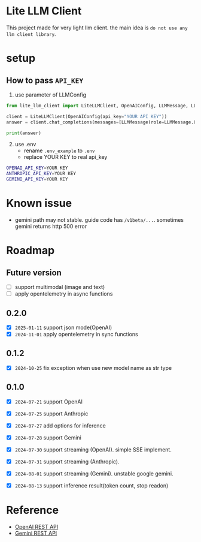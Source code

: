 # Lite LLM Client

This project made for very light llm client.
the main idea is `do not use any llm client library`.

# setup

## How to pass `API_KEY`

1. use parameter of LLMConfig
```python
from lite_llm_client import LiteLLMClient, OpenAIConfig, LLMMessage, LLMMessageRole

client = LiteLLMClient(OpenAIConfig(api_key="YOUR API KEY"))
answer = client.chat_completions(messages=[LLMMessage(role=LLMMessage.USER, content="hello ai?")])

print(answer)
```
2. use .env
    - rename `.env_example` to `.env`
    - replace YOUR KEY to real api_key

```bash
OPENAI_API_KEY=YOUR KEY
ANTHROPIC_API_KEY=YOUR KEY
GEMINI_API_KEY=YOUR KEY
```


# Known issue

- gemini path may not stable. guide code has `/v1beta/...`. sometimes gemini returns http 500 error

# Roadmap

## Future version
- [ ] support multimodal (image and text)
- [ ] apply opentelemetry in async functions

## 0.2.0
- [x] `2025-01-11` support json mode(OpenAI)
- [x] `2024-11-01` apply opentelemetry in sync functions

## 0.1.2
- [x] `2024-10-25` fix exception when use new model name as str type

## 0.1.0
- [x] `2024-07-21` support OpenAI
- [x] `2024-07-25` support Anthropic
- [x] `2024-07-27` add options for inference
- [x] `2024-07-28` support Gemini
- [x] `2024-07-30` support streaming (OpenAI). simple SSE implement.
- [x] `2024-07-31` support streaming (Anthropic).
- [x] `2024-08-01` support streaming (Gemini). unstable google gemini.
- [x] `2024-08-13` support inference result(token count, stop readon)



# Reference

- [OpenAI REST API](https://platform.openai.com/docs/api-reference/chat/create)
- [Gemini REST API](https://ai.google.dev/gemini-api/docs/get-started/tutorial?lang=rest)